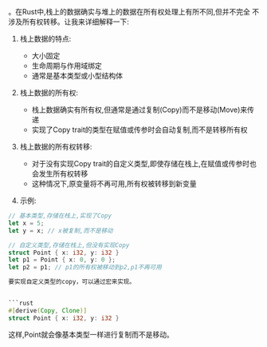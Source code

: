 。在Rust中,栈上的数据确实与堆上的数据在所有权处理上有所不同,但并不完全 不涉及所有权转移。让我来详细解释一下:

1. 栈上数据的特点:
   - 大小固定
   - 生命周期与作用域绑定
   - 通常是基本类型或小型结构体

2. 栈上数据的所有权:
   - 栈上数据确实有所有权,但通常是通过复制(Copy)而不是移动(Move)来传递
   - 实现了Copy trait的类型在赋值或传参时会自动复制,而不是转移所有权

3. 栈上数据的所有权转移:
   - 对于没有实现Copy trait的自定义类型,即使存储在栈上,在赋值或传参时也会发生所有权转移
   - 这种情况下,原变量将不再可用,所有权被转移到新变量

4. 示例:

```rust
// 基本类型,存储在栈上,实现了Copy
let x = 5;
let y = x; // x被复制,而不是移动

// 自定义类型,存储在栈上,但没有实现Copy
struct Point { x: i32, y: i32 }
let p1 = Point { x: 0, y: 0 };
let p2 = p1; // p1的所有权被移动到p2,p1不再可用

要实现自定义类型的copy，可以通过宏来实现。


```rust
#[derive(Copy, Clone)]
struct Point { x: i32, y: i32 }
```

这样,Point就会像基本类型一样进行复制而不是移动。
